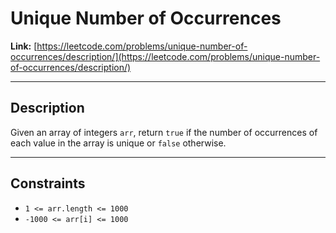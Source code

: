 # Unique Number of Occurrences

**Link:** [https://leetcode.com/problems/unique-number-of-occurrences/description/](https://leetcode.com/problems/unique-number-of-occurrences/description/)

---

## Description

Given an array of integers `arr`, return `true` if the number of occurrences of each value in the array is unique or `false` otherwise.

---

## Constraints

- `1 <= arr.length <= 1000`  
- `-1000 <= arr[i] <= 1000`
